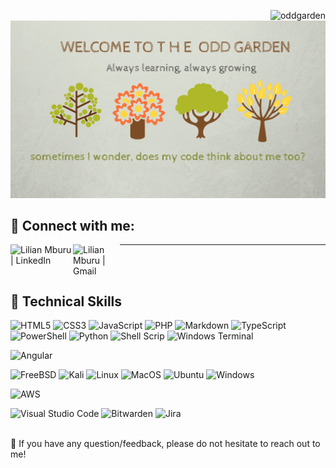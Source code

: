 <p align="left"> <img src="https://komarev.com/ghpvc/?username=oddgarden" alt="oddgarden" align="right"/> </p>
 </br>
<img 
    src="OGBanner.png"
    alt="A banner representation of the odd garden repo">  






## 🤝 Connect with me:
<a href="https://www.linkedin.com/in/lilianmburu/"><img align="left" src="https://img.shields.io/badge/linkedin-%230077B5.svg?style=for-the-badge&logo=linkedin&logoColor=white" alt="Lilian Mburu | LinkedIn" width="100px"/></a><a href="mailto:liliru2086@gmail.com"><img align="left" src="https://img.shields.io/badge/Gmail-D14836?style=for-the-badge&logo=gmail&logoColor=white" alt="Lilian Mburu | Gmail" width="75px"/></a> <hr/>
\
&nbsp;

## 💼 Technical Skills

<img src="https://img.shields.io/badge/html5-%23E34F26.svg?style=for-the-badge&logo=html5&logoColor=white" alt="HTML5" width="70"/> <img src="https://img.shields.io/badge/css3-%231572B6.svg?style=for-the-badge&logo=css3&logoColor=white" alt="CSS3" width="60"/> <img src="https://img.shields.io/badge/javascript-%23323330.svg?style=for-the-badge&logo=javascript&logoColor=%23F7DF1E" alt="JavaScript" width="100"/> <img src="https://img.shields.io/badge/php-%23777BB4.svg?style=for-the-badge&logo=php&logoColor=white" alt="PHP" width="55"/> 
 <img src="https://img.shields.io/badge/markdown-%23000000.svg?style=for-the-badge&logo=markdown&logoColor=white" alt="Markdown" width="90"/> <img src="https://img.shields.io/badge/typescript-%23007ACC.svg?style=for-the-badge&logo=typescript&logoColor=white" alt="TypeScript" width="90"/> <img src="https://img.shields.io/badge/PowerShell-%235391FE.svg?style=for-the-badge&logo=powershell&logoColor=white" alt="PowerShell" width="90"/> <img src="https://img.shields.io/badge/python-3670A0?style=for-the-badge&logo=python&logoColor=ffdd54" alt="Python" width="70"/> <img src="https://img.shields.io/badge/shell_script-%23121011.svg?style=for-the-badge&logo=gnu-bash&logoColor=whit" alt="Shell Scrip" width="95"/> <img src="https://img.shields.io/badge/Windows%20Terminal-%234D4D4D.svg?style=for-the-badge&logo=windows-terminal&logoColor=white" alt="Windows Terminal" width="120"/>

<img src="https://img.shields.io/badge/angular-%23DD0031.svg?style=for-the-badge&logo=angular&logoColor=white" alt="Angular" width="80"/>

<img src="https://img.shields.io/badge/-FreeBSD-%23870000?style=for-the-badge&logo=freebsd&logoColor=white" alt="FreeBSD" width="90"/> <img src="https://img.shields.io/badge/Kali-268BEE?style=for-the-badge&logo=kalilinux&logoColor=white" alt="Kali" width="65"/> <img src="https://img.shields.io/badge/Linux-FCC624?style=for-the-badge&logo=linux&logoColor=black" alt="Linux" width="70"/> <img src="https://img.shields.io/badge/mac%20os-000000?style=for-the-badge&logo=macos&logoColor=F0F0F0" alt="MacOS" width="75"/> <img src="https://img.shields.io/badge/Ubuntu-E95420?style=for-the-badge&logo=ubuntu&logoColor=white" alt="Ubuntu" width="75"/> <img src="https://img.shields.io/badge/Windows-0078D6?style=for-the-badge&logo=windows&logoColor=white" alt="Windows" width="85"/>

<img src="https://img.shields.io/badge/AWS-%23FF9900.svg?style=for-the-badge&logo=amazon-aws&logoColor=white" alt="AWS" width="60"/>

<img src="https://img.shields.io/badge/Visual%20Studio%20Code-0078d7.svg?style=for-the-badge&logo=visual-studio-code&logoColor=white" alt="Visual Studio Code" width="140"/> <img src="https://img.shields.io/badge/bitwarden-%23175DDC.svg?style=for-the-badge&logo=bitwarden&logoColor=white" alt="Bitwarden" width="90"/> <img src="https://img.shields.io/badge/jira-%230A0FFF.svg?style=for-the-badge&logo=jira&logoColor=white" alt="Jira" width="55"/>
\
&nbsp;

💬 If you have any question/feedback, please do not hesitate to reach out to me!




          
          



